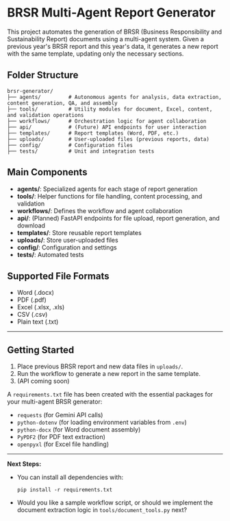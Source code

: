 # BRSR Multi-Agent Report Generator

This project automates the generation of BRSR (Business Responsibility and Sustainability Report) documents using a multi-agent system. Given a previous year's BRSR report and this year's data, it generates a new report with the same template, updating only the necessary sections.

## Folder Structure

```
brsr-generator/
├── agents/         # Autonomous agents for analysis, data extraction, content generation, QA, and assembly
├── tools/          # Utility modules for document, Excel, content, and validation operations
├── workflows/      # Orchestration logic for agent collaboration
├── api/            # (Future) API endpoints for user interaction
├── templates/      # Report templates (Word, PDF, etc.)
├── uploads/        # User-uploaded files (previous reports, data)
├── config/         # Configuration files
├── tests/          # Unit and integration tests
```

## Main Components
- **agents/**: Specialized agents for each stage of report generation
- **tools/**: Helper functions for file handling, content processing, and validation
- **workflows/**: Defines the workflow and agent collaboration
- **api/**: (Planned) FastAPI endpoints for file upload, report generation, and download
- **templates/**: Store reusable report templates
- **uploads/**: Store user-uploaded files
- **config/**: Configuration and settings
- **tests/**: Automated tests

## Supported File Formats
- Word (.docx)
- PDF (.pdf)
- Excel (.xlsx, .xls)
- CSV (.csv)
- Plain text (.txt)

---

## Getting Started
1. Place previous BRSR report and new data files in `uploads/`.
2. Run the workflow to generate a new report in the same template.
3. (API coming soon) 

A `requirements.txt` file has been created with the essential packages for your multi-agent BRSR generator:

- `requests` (for Gemini API calls)
- `python-dotenv` (for loading environment variables from `.env`)
- `python-docx` (for Word document assembly)
- `PyPDF2` (for PDF text extraction)
- `openpyxl` (for Excel file handling)

---

**Next Steps:**
- You can install all dependencies with:
  ```
  pip install -r requirements.txt
  ```
- Would you like a sample workflow script, or should we implement the document extraction logic in `tools/document_tools.py` next? 